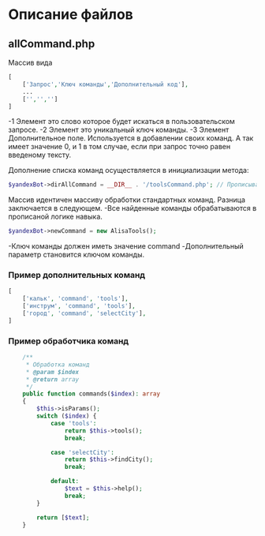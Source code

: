 # Описание файлов

## allCommand.php
Массив вида
```php
[
    ['Запрос','Ключ команды','Дополнительный код'],
    ...
    ['','','']
]
```
-1 Элемент это слово которое будет искаться в пользовательском запросе.
-2 Элемент это уникальный ключ команды.
-3 Элемент Дополнительное поле. Используется в добавлении своих команд. А так имеет значение 0, и 1 в том случае, если при запрос точно равен введеному тексту.

Дополнение списка команд осуществляется в инициализации метода:
```php
$yandexBot->dirAllCommand = __DIR__ . '/toolsCommand.php'; // Прописываем путь до команд, которые будут обрабатываться.
```
Массив идентичен массиву обработки стандартных команд. Разница заключается в следующем.
-Все найденные команды обрабатываются в прописаной логике навыка.

```php
$yandexBot->newCommand = new AlisaTools();
```
-Ключ команды должен иметь значение command
-Дополнительный параметр становится ключом команды.

### Пример дополнительных команд
```php
[
    ['кальк', 'command', 'tools'],
    ['инструм', 'command', 'tools'],
    ['город', 'command', 'selectCity'],
]
```
### Пример обработчика команд
```php
    /**
     * Обработка команд
     * @param $index
     * @return array
     */
    public function commands($index): array
    {
        $this->isParams();
        switch ($index) {
            case 'tools':
                return $this->tools();
                break;

            case 'selectCity':
                return $this->findCity();
                break;

            default:
                $text = $this->help();
                break;
        }

        return [$text];
    }
```